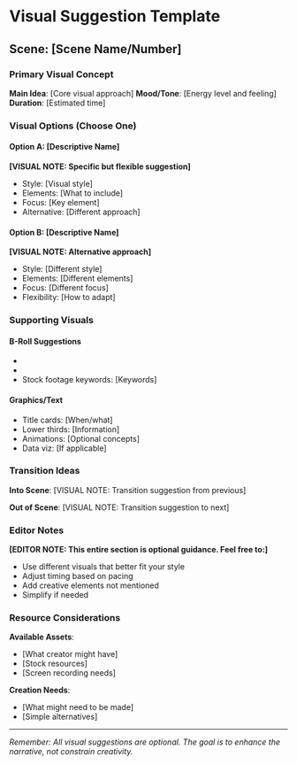 # Visual Suggestion Template

## Scene: [Scene Name/Number]

### Primary Visual Concept
**Main Idea**: [Core visual approach]
**Mood/Tone**: [Energy level and feeling]
**Duration**: [Estimated time]

### Visual Options (Choose One)

#### Option A: [Descriptive Name]
**[VISUAL NOTE: Specific but flexible suggestion]**
- Style: [Visual style]
- Elements: [What to include]
- Focus: [Key element]
- Alternative: [Different approach]

#### Option B: [Descriptive Name]
**[VISUAL NOTE: Alternative approach]**
- Style: [Different style]
- Elements: [Different elements]
- Focus: [Different focus]
- Flexibility: [How to adapt]

### Supporting Visuals

#### B-Roll Suggestions
- [Type 1]: [Description]
- [Type 2]: [Description]
- Stock footage keywords: [Keywords]

#### Graphics/Text
- Title cards: [When/what]
- Lower thirds: [Information]
- Animations: [Optional concepts]
- Data viz: [If applicable]

### Transition Ideas

**Into Scene**:
[VISUAL NOTE: Transition suggestion from previous]

**Out of Scene**:
[VISUAL NOTE: Transition suggestion to next]

### Editor Notes

**[EDITOR NOTE: This entire section is optional guidance. Feel free to:]**
- Use different visuals that better fit your style
- Adjust timing based on pacing
- Add creative elements not mentioned
- Simplify if needed

### Resource Considerations

**Available Assets**:
- [What creator might have]
- [Stock resources]
- [Screen recording needs]

**Creation Needs**:
- [What might need to be made]
- [Simple alternatives]

---

*Remember: All visual suggestions are optional. The goal is to enhance the narrative, not constrain creativity.*